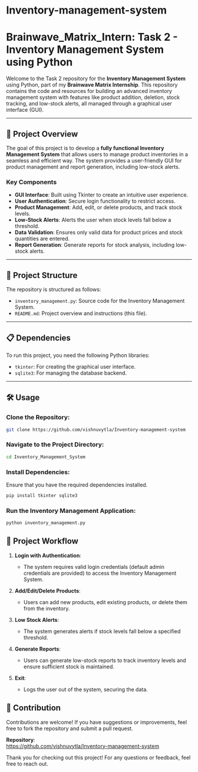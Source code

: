 # Inventory-management-system
# Brainwave_Matrix_Intern: Task 2 - Inventory Management System using Python

Welcome to the Task 2 repository for the **Inventory Management System** using Python, part of my **Brainwave Matrix Internship**. This repository contains the code and resources for building an advanced inventory management system with features like product addition, deletion, stock tracking, and low-stock alerts, all managed through a graphical user interface (GUI).

---

## 📝 Project Overview

The goal of this project is to develop a **fully functional Inventory Management System** that allows users to manage product inventories in a seamless and efficient way. The system provides a user-friendly GUI for product management and report generation, including low-stock alerts.

### Key Components

- **GUI Interface**: Built using Tkinter to create an intuitive user experience.
- **User Authentication**: Secure login functionality to restrict access.
- **Product Management**: Add, edit, or delete products, and track stock levels.
- **Low-Stock Alerts**: Alerts the user when stock levels fall below a threshold.
- **Data Validation**: Ensures only valid data for product prices and stock quantities are entered.
- **Report Generation**: Generate reports for stock analysis, including low-stock alerts.

---

## 📂 Project Structure

The repository is structured as follows:

- `inventory_management.py`: Source code for the Inventory Management System.
- `README.md`: Project overview and instructions (this file).

---

## 📋 Dependencies

To run this project, you need the following Python libraries:

- `tkinter`: For creating the graphical user interface.
- `sqlite3`: For managing the database backend.

---

## 🛠️ Usage

### Clone the Repository:

```bash
git clone https://github.com/vishnuvytla/Inventory-management-system
```

### Navigate to the Project Directory:

```bash
cd Inventory_Management_System
```

### Install Dependencies:

Ensure that you have the required dependencies installed.

```bash
pip install tkinter sqlite3
```

### Run the Inventory Management Application:

```bash
python inventory_management.py
```



## 🧠 Project Workflow

1. **Login with Authentication**:
   - The system requires valid login credentials (default admin credentials are provided) to access the Inventory Management System.

2. **Add/Edit/Delete Products**:
   - Users can add new products, edit existing products, or delete them from the inventory.
   
3. **Low Stock Alerts**:
   - The system generates alerts if stock levels fall below a specified threshold.

4. **Generate Reports**:
   - Users can generate low-stock reports to track inventory levels and ensure sufficient stock is maintained.

5. **Exit**:
   - Logs the user out of the system, securing the data.



## 🤝 Contribution

Contributions are welcome! If you have suggestions or improvements, feel free to fork the repository and submit a pull request.

**Repository**:  
https://github.com/vishnuvytla/Inventory-management-system



Thank you for checking out this project! For any questions or feedback, feel free to reach out.
